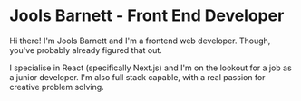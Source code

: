 # Jools Barnett - Front End Developer

Hi there! I'm Jools Barnett and I'm a frontend web developer. Though,
you've probably already figured that out.

I specialise in React (specifically Next.js) and I'm on the lookout
for a job as a junior developer. I'm also full stack capable, with a
real passion for creative problem solving.
